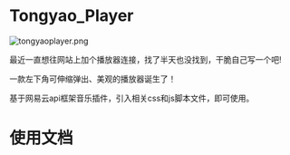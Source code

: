 # Tongyao_Player
![tongyaoplayer.png](https://i.loli.net/2020/12/22/MHvNF62R1ycjgOC.png)

最近一直想往网站上加个播放器连接，找了半天也没找到，干脆自己写一个吧!

一款左下角可伸缩弹出、美观的播放器诞生了！

基于网易云api框架音乐插件，引入相关css和js脚本文件，即可使用。

# 使用文档

<link rel='stylesheet' type='text/css' href=./tongyao_player-1.3.css' />
<script type='text/javascript' src='./tongyao_player-1.3.js' />

把 demo.html页面里面body包含的div块，加入到你的页面里。

<img class="alignnone wp-image-79" src="http://blog.yaoyaoman.cn/images/material/202012212037.png" alt="" width="876" height="201" />

然后就大功告成啦！~ :huaji22:
<blockquote>更换音乐连接</blockquote>
至于怎么更换链接，请看：<a href="https://music.163.com/#/outchain/0/5388442370/">https://music.163.com/#/outchain/0/5388442370/</a>

也可以更换iframe中的src里面id=5388442370字段，id换成你的歌单id就行了

也可以更换整个src连接。

auto=1这个是设置自动播放，设置为0不自动播放
<blockquote>下载地址</blockquote>
下载地址：<a href="https://github.com/super-tongyao/Tongyao_Player.git">https://github.com/super-tongyao/Tongyao_Player.git</a>


# 作者主页
http://ityao.cn

# 更新日志
2021-01-14

1、更新了打开播放器后等待数秒后自动收缩

2020-12-22

1、初始化Tongyao_Player播放器代码


# Doc
http://yaoyaoman.cn/blog/archives/85

在线引入地址

https://super-tongyao.github.io/plugin.github.io/js/tongyao_player/1.3/tongyao_player-1.3.js

https://super-tongyao.github.io/plugin.github.io/css/tongyao_player/1.3/tongyao_player-1.3.css

# 制作不易，请顺手点一下star，谢谢。
